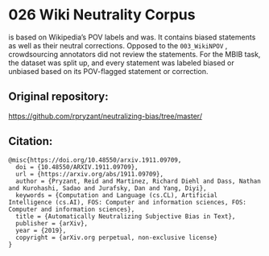# 026 Wiki Neutrality Corpus
is  based on Wikipedia’s
POV labels and was. It contains biased
statements as well as their neutral corrections. Opposed to the  `003_WikiNPOV` 
, crowdsourcing annotators did not review the statements. For the MBIB
task, the dataset was split up, and every statement was labeled biased or unbiased
based on its POV-flagged statement or correction. 

## Original repository:
https://github.com/rpryzant/neutralizing-bias/tree/master/

## Citation:
```
@misc{https://doi.org/10.48550/arxiv.1911.09709,
  doi = {10.48550/ARXIV.1911.09709},
  url = {https://arxiv.org/abs/1911.09709},
  author = {Pryzant, Reid and Martinez, Richard Diehl and Dass, Nathan and Kurohashi, Sadao and Jurafsky, Dan and Yang, Diyi},
  keywords = {Computation and Language (cs.CL), Artificial Intelligence (cs.AI), FOS: Computer and information sciences, FOS: Computer and information sciences},
  title = {Automatically Neutralizing Subjective Bias in Text},
  publisher = {arXiv},
  year = {2019},  
  copyright = {arXiv.org perpetual, non-exclusive license}
}
```